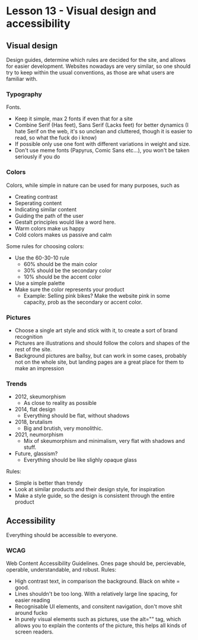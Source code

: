 # Lesson 13 - Visual design and accessibility
## Visual design
Design guides, determine which rules are decided for the site, and allows for easier development. Websites nowadays are very similar, so one should try to keep within the usual conventions, as those are what users are familiar with.

### Typography
Fonts.

- Keep it simple, max 2 fonts if even that for a site
- Combine Serif (Has feet), Sans Serif (Lacks feet) for better dynamics (I hate Serif on the web, it's so unclean and cluttered, though it is easier to read, so what the fuck do i know)
- If possible only use one font with different variations in weight and size.
- Don't use meme fonts (Papyrus, Comic Sans etc...), you won't be taken seriously if you do

### Colors
Colors, while simple in nature can be used for many purposes, such as
- Creating contrast
- Seperating content
- Indicating similar content
- Guiding the path of the user
- Gestalt principles would like a word here.
- Warm colors make us happy
- Cold colors makes us passive and calm

Some rules for choosing colors:
- Use the 60-30-10 rule
	-	60% should be the main color
	- 30% should be the secondary color
	- 10% should be the accent color
- Use a simple palette
- Make sure the color represents your product
	- Example: Selling pink bikes? Make the website pink in some capacity, prob as the secondary or accent color.

### Pictures
- Choose a single art style and stick with it, to create a sort of brand recognition
- Pictures are illustrations and should follow the colors and shapes of the rest of the site.
- Background pictures are ballsy, but can work in some cases, probably not on the whole site, but landing pages are a great place for them to make an impression

### Trends
- 2012, skeumorphism
	- As close to reality as possible
- 2014, flat design
	- Everything should be flat, without shadows
- 2018, brutalism
	- Big and brutish, very monolithic.
- 2021, neumorphism
	- Mix of skeumorphism and minimalism, very flat with shadows and stuff.
- Future, glassism?
	- Everything should be like slighly opaque glass

Rules:
- Simple is better than trendy
- Look at similar products and their design style, for inspiration
- Make a style guide, so the design is consistent through the entire product

## Accessibility
Everything should be accessible to everyone.

### WCAG
Web Content Accessibility Guidelines. Ones page should be, percievable, operable, understandable, and robust. Rules:

- High contrast text, in comparison the background. Black on white = good.
- Lines shouldn't be too long. With a relatively large line spacing, for easier reading
- Recognisable UI elements, and consitent navigation, don't move shit around fucko
- In purely visual elements such as pictures, use the alt="" tag, which allows you to explain the contents of the picture, this helps all kinds of screen readers.
